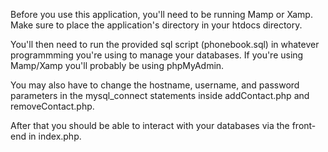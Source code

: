 Before you use this application, you'll need to be running Mamp or Xamp. Make sure to place the application's directory in your htdocs directory.

You'll then need to run the provided sql script (phonebook.sql) in whatever programmming you're using to manage your databases. If you're using Mamp/Xamp you'll probably be using phpMyAdmin.

You may also have to change the hostname, username, and password parameters in the mysql_connect statements inside addContact.php and removeContact.php. 

After that you should be able to interact with your databases via the front-end in index.php.